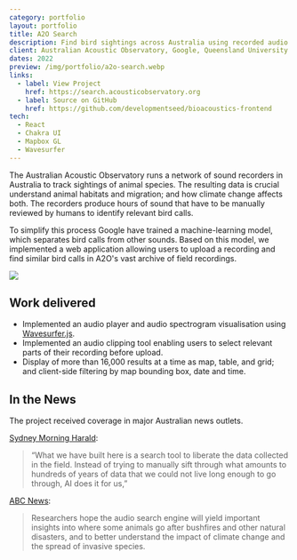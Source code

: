 ```yaml
---
category: portfolio
layout: portfolio
title: A2O Search
description: Find bird sightings across Australia using recorded audio. Like Shazam, but for birds.
client: Australian Acoustic Observatory, Google, Queensland University of Technology. Delivered as part of the team at Development Seed.
dates: 2022
preview: /img/portfolio/a2o-search.webp
links:
  - label: View Project
    href: https://search.acousticobservatory.org
  - label: Source on GitHub
    href: https://github.com/developmentseed/bioacoustics-frontend
tech:
  - React
  - Chakra UI
  - Mapbox GL
  - Wavesurfer
---
```


The Australian Acoustic Observatory runs a network of sound recorders in Australia to track sightings of animal species. The resulting data is crucial understand animal habitats and migration; and how climate change affects both. The recorders produce hours of sound that have to be manually reviewed by humans to identify relevant bird calls.

To simplify this process Google have trained a machine-learning model, which separates bird calls from other sounds. Based on this model, we implemented a web application allowing users to upload a recording and find similar bird calls in A2O's vast archive of field recordings.

<img src="/img/portfolio/a2o-search-screen.webp">

## Work delivered

- Implemented an audio player and audio spectrogram visualisation using [Wavesurfer.js](https://wavesurfer.xyz).
- Implemented an audio clipping tool enabling users to select relevant parts of their recording before upload.
- Display of more than 16,000 results at a time as map, table, and grid; and client-side filtering by map bounding box, date and time.

## In the News

The project received coverage in major Australian news outlets.

[Sydney Morning Harald](https://www.smh.com.au/technology/google-for-wildlife-sounds-huge-boost-for-conservation-research-20231127-p5en31.html):

> “What we have built here is a search tool to liberate the data collected in the field. Instead of trying to manually sift through what amounts to hundreds of years of data that we could not live long enough to go through, AI does it for us,”

[ABC News](https://www.abc.net.au/news/2023-11-29/qut-google-australia-a2o-search-audio-search-engine-wildlife/103158632):

> Researchers hope the audio search engine will yield important insights into where some animals go after bushfires and other natural disasters, and to better understand the impact of climate change and the spread of invasive species.
